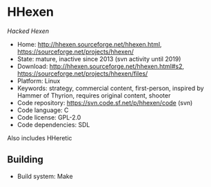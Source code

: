 # HHexen

_Hacked Hexen_

- Home: http://hhexen.sourceforge.net/hhexen.html, https://sourceforge.net/projects/hhexen/
- State: mature, inactive since 2013 (svn activity until 2019)
- Download: http://hhexen.sourceforge.net/hhexen.html#s2, https://sourceforge.net/projects/hhexen/files/
- Platform: Linux
- Keywords: strategy, commercial content, first-person, inspired by Hammer of Thyrion, requires original content, shooter
- Code repository: https://svn.code.sf.net/p/hhexen/code (svn)
- Code language: C
- Code license: GPL-2.0
- Code dependencies: SDL

Also includes HHeretic

## Building

- Build system: Make
